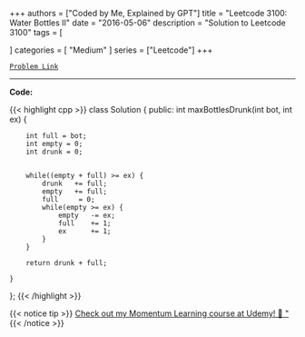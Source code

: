 
+++
authors = ["Coded by Me, Explained by GPT"]
title = "Leetcode 3100: Water Bottles II"
date = "2016-05-06"
description = "Solution to Leetcode 3100"
tags = [
    
]
categories = [
    "Medium"
]
series = ["Leetcode"]
+++



[`Problem Link`](https://leetcode.com/problems/water-bottles-ii/description/)

---

**Code:**

{{< highlight cpp >}}
class Solution {
public:
    int maxBottlesDrunk(int bot, int ex) {
        
        int full = bot;
        int empty = 0;
        int drunk = 0;
        
        
        while((empty + full) >= ex) {
            drunk   += full;
            empty   += full;
            full     = 0;
            while(empty >= ex) {
                empty   -= ex;
                full    += 1;
                ex      += 1;                
            }
        }
        
        return drunk + full;
        
    }
};
{{< /highlight >}}



{{< notice tip >}}
[Check out my Momentum Learning course at Udemy! 🚀 "](https://www.udemy.com/course/blind-75-the-data-structures-and-algorithms-essentials/)
{{< /notice >}}

